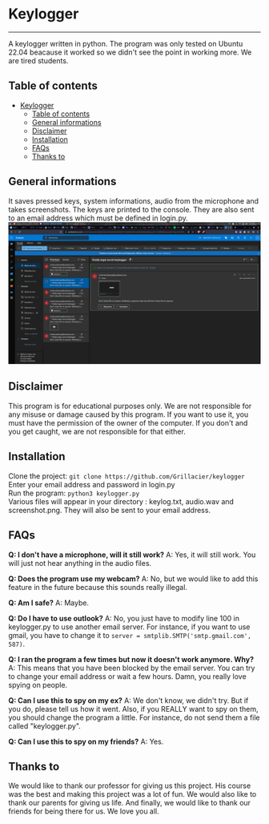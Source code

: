 # Keylogger
***
A keylogger written in python. The program was only tested on Ubuntu 22.04 beacause it worked so we didn't see the point in working more. We are tired students.

## Table of contents
- [Keylogger](#keylogger)
  - [Table of contents](#table-of-contents)
  - [General informations](#general-informations)
  - [Disclaimer](#disclaimer)
  - [Installation](#installation)
  - [FAQs](#faqs)
  - [Thanks to](#thanks-to)

## General informations
It saves pressed keys, system informations, audio from the microphone and takes screenshots. The keys are printed to the console. They are also  sent to an email address which must be defined in login.py. ![inbox](images/mail.png)

## Disclaimer
This program is for educational purposes only. We are not responsible for any misuse or damage caused by this program. If you want to use it, you must have the permission of the owner of the computer. If you don't and you get caught, we are not responsible for that either.

## Installation
Clone the project: ```git clone https://github.com/Grillacier/keylogger```  
Enter your email address and password in login.py  
Run the program: ```python3 keylogger.py```  
Various files will appear in your directory : keylog.txt, audio.wav and screenshot.png. They will also be sent to your email address.

## FAQs
**Q: I don't have a microphone, will it still work?**
A: Yes, it will still work. You will just not hear anything in the audio files.

**Q: Does the program use my webcam?**
A: No, but we would like to add this feature in the future because this sounds really illegal.

**Q: Am I safe?**
A: Maybe.

**Q: Do I have to use outlook?**
A: No, you just have to modify line 100 in keylogger.py to use another email server. For instance, if you want to use gmail, you have to change it to ```server = smtplib.SMTP('smtp.gmail.com', 587)```.

**Q: I ran the program a few times but now it doesn't work anymore. Why?**
A: This means that you have been blocked by the email server. You can try to change your email address or wait a few hours. Damn, you really love spying on people.

**Q: Can I use this to spy on my ex?**
A: We don't know, we didn't try. But if you do, please tell us how it went. Also, if you REALLY want to spy on them, you should change the program a little. For instance, do not send them a file called "keylogger.py".

**Q: Can I use this to spy on my friends?**
A: Yes.

## Thanks to
We would like to thank our professor for giving us this project. His course was the best and making this project was a lot of fun. We would also like to thank our parents for giving us life. And finally, we would like to thank our friends for being there for us. We love you all.